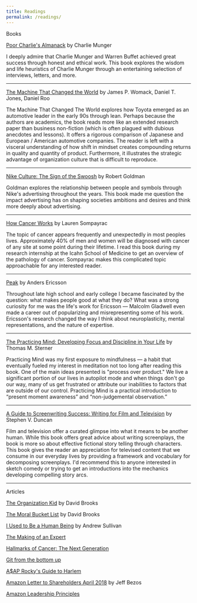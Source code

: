 ```yaml
---
title: Readings
permalink: /readings/
---
```


<div class = "bookContainer">
	Books
<!--
<h3><a href="https://www.amazon.com/Sapiens-Humankind-Yuval-Noah-Harari/dp/0062316095" target="_blank"><img class="book" src="https://images-na.ssl-images-amazon.com/images/I/51xwPegEzlL._SX333_BO1,204,203,200_.jpg" width="122" height="180"></a><a href="https://www.amazon.com/Sapiens-Humankind-Yuval-Noah-Harari/dp/0062316095">Sapiens: A Brief History of Humankind</a></h3>

<p>Yuval Noah Harari</p>
<p>
Sapiens is the most important book I have ever read. Sapiens aims to understand why the world is the way it is. Not because history repeats itself, but because if we understand the past we can liberate ourselves from the realities created for us and imagine the new. 
</p>
</div>
<hr>
-->


<div class = "bookContainer">

<p> <a href="https://www.amazon.com/Poor-Charlies-Almanack-Charles-Expanded/dp/1578645018">Poor Charlie's Almanack</a> by Charlie Munger</p>

<p>I deeply admire that Charlie Munger and Warren Buffet achieved great success through honest and ethical work. This book explores the wisdom and life heuristics of Charlie Munger through an entertaining selection of interviews, letters, and more.</p>
</div>
<hr>

<div class = "bookContainer">

<p> <a href="https://www.amazon.com/Machine-That-Changed-World-Revolutionizing/dp/0743299795">The Machine That Changed the World</a> by James P. Womack, Daniel T. Jones, Daniel Roo</p>

<p>The Machine That Changed The World explores how Toyota emerged as an automotive leader in the early 90s through lean. Perhaps because the authors are academics, the book reads more like an extended research paper than business non-fiction (which is often plagued with dubious anecdotes and lessons). It offers a rigorous comparison of Japanese and European / American automotive companies.  The reader is left with a visceral understanding of how shift in mindset creates compounding returns in quality and quantity of product. Furthermore, it illustrates the strategic advantage of organization culture that is difficult to reproduce.</p>
</div>
<hr>


<div class = "bookContainer">

<p><a href="https://www.amazon.com/Nike-Culture-Swoosh-Cultural-Icons/dp/0761961496">Nike Culture: The Sign of the Swoosh</a> by Robert Goldman</p>
<p>Goldman explores the relationship between people and symbols through Nike's advertising throughout the years. This book made me question the impact advertising has on shaping societies ambitions and desires and think more deeply about advertising.</p>
</div>
<hr>


<div class = "bookContainer">
<p><a href="https://www.amazon.com/How-Cancer-Works-Lauren-Sompayrac/dp/0763718211">How Cancer Works</a> by Lauren Sompayrac</p>
<p>The topic of cancer appears frequently and unexpectedly in most peoples lives. Approximately 40% of men and women will be diagnosed with cancer of any site at some point during their lifetime. I read this book during my research internship at the Icahn School of Medicine to get an overview of the pathology of cancer. Sompayrac makes this complicated topic approachable for any interested reader.</p>
</div>
<hr>


<div class = "bookContainer">
<p><a href="https://www.amazon.com/Peak-Secrets-New-Science-Expertise/dp/1531864880">Peak</a> by Anders Ericsson</p>
<p>Throughout late high school and early college I became fascinated by the question: what makes people good at what they do? What was a strong curiosity for me was the life's work for Ericsson — Malcolm Gladwell even made a career out of popularizing and misrepresenting some of his work. Ericsson's research changed the way I think about neuroplasticity, mental representations, and the nature of expertise.</p>
</div>
<hr>




<div class = "bookContainer">
<p><a href="https://www.amazon.com/Practicing-Mind-Developing-Discipline-Challenge/dp/1608680908">The Practicing Mind: Developing Focus and Discipline in Your Life</a> by Thomas M. Sterner</p>

<p>Practicing Mind was my first exposure to mindfulness — a habit that eventually fueled my interest in meditation not too long after reading this book. One of the main ideas presented is "process over product." We live a significant portion of our lives in autopilot mode and when things don't go our way, many of us get frustrated or attribute our inabilities to factors that are outside of our control. Practicing Mind is a practical introduction to “present moment awareness” and “non-judgemental observation.”</p>
</div>
<hr>

<div class = "bookContainer">
<p><a href="https://www.amazon.com/Practicing-Mind-Developing-Discipline-Challenge/dp/1608680908">A Guide to Screenwriting Success: Writing for Film and Television</a> by Stephen V. Duncan</p>
<p>Film and television offer a curated glimpse into what it means to be another human. While this book offers great advice about writing screenplays, the book is more so about effective fictional story telling through characters. This book gives the reader an appreciation for televised content that we consume in our everyday lives by providing a framework and vocabulary for decomposing screenplays. I'd recommend this to anyone interested in sketch comedy or trying to get an introductions into the mechanics developing compelling story arcs. 
</p>
</div>
<hr>



<div class = "bookContainer">
Articles
<p> <a href="https://www.theatlantic.com/magazine/archive/2001/04/the-organization-kid/302164/">The Organization Kid</a> by David Brooks </p>
<p><a href="https://www.nytimes.com/2015/04/12/opinion/sunday/david-brooks-the-moral-bucket-list.html">The Moral Bucket List</a> by David Brooks</p>
<p><a href="http://nymag.com/selectall/2016/09/andrew-sullivan-my-distraction-sickness-and-yours.html">I Used to Be a Human Being</a> by Andrew Sullivan</p>
<p><a href="https://hbr.org/2007/07/the-making-of-an-expert">The Making of an Expert</a></p>
<p><a href="http://www.cell.com/abstract/S0092-8674(11)00127-9">Hallmarks of Cancer: The Next Generation</a></p> 
<p><a href="http://ftp.newartisans.com/pub/git.from.bottom.up.pdf">Git from the bottom up</a></p>
<p><a href="http://www.complex.com/pop-culture/2012/01/asap-rockys-guide-to-harlem/7">A$AP Rocky's Guide to Harlem</a></p>
<p><a href="https://www.sec.gov/Archives/edgar/data/1018724/000119312518121161/d456916dex991.htm">Amazon Letter to Shareholders April 2018</a> by Jeff Bezos</p>
<p><a href="https://www.amazon.jobs/principles">Amazon Leadership Principles</a></p>

</div>


